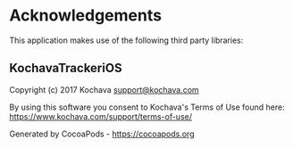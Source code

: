 # Acknowledgements
This application makes use of the following third party libraries:

## KochavaTrackeriOS

Copyright (c) 2017 Kochava <support@kochava.com>

By using this software you consent to Kochava's Terms of Use found here:  https://www.kochava.com/support/terms-of-use/

Generated by CocoaPods - https://cocoapods.org
